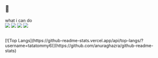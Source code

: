 ##  👋


what i can do <br/>
 <img src="https://img.shields.io/badge/python-3776AB?style=flat-square&logo=python&logoColor=white"/>
 <img src="https://img.shields.io/badge/C-A8B9CC?style=flat-square&logo=C&logoColor=white"/>
 <img src="https://img.shields.io/badge/HTML-E34F26?style=flat-square&logo=HTML&logoColor=white"/>
 <img src="https://img.shields.io/badge/css-1572B6?style=flat-square&logo=css&logoColor=white"/>

 <br/>
[![Top Langs](https://github-readme-stats.vercel.app/api/top-langs/?username=tatatommy6)](https://github.com/anuraghazra/github-readme-stats)
<!--
**tatatommy6/tatatommy6** is a ✨ _special_ ✨ repository because its `README.md` (this file) appears on your GitHub profile.

Here are some ideas to get you started:

- 🔭 I’m currently working on ...
- 🌱 I’m currently learning ...
- 👯 I’m looking to collaborate on ...
- 🤔 I’m looking for help with ...
- 💬 Ask me about ...
- 📫 How to reach me: ...
- 😄 Pronouns: ...
- ⚡ Fun fact: ...
-->
